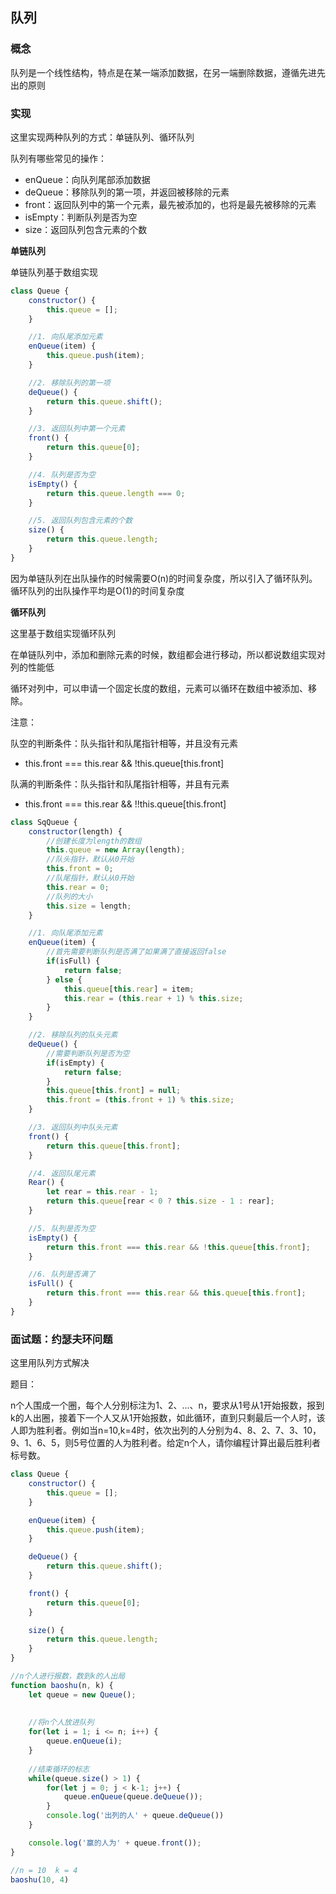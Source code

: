## 队列

### 概念

队列是一个线性结构，特点是在某一端添加数据，在另一端删除数据，遵循先进先出的原则

### 实现

这里实现两种队列的方式：单链队列、循环队列

队列有哪些常见的操作：

- enQueue：向队列尾部添加数据
- deQueue：移除队列的第一项，并返回被移除的元素
- front：返回队列中的第一个元素，最先被添加的，也将是最先被移除的元素
- isEmpty：判断队列是否为空
- size：返回队列包含元素的个数

**单链队列**

单链队列基于数组实现

```js
class Queue {
    constructor() {
        this.queue = [];
    }

    //1. 向队尾添加元素
    enQueue(item) {
        this.queue.push(item);
    }

    //2. 移除队列的第一项
    deQueue() {
        return this.queue.shift();
    }

    //3. 返回队列中第一个元素
    front() {
        return this.queue[0];
    }

    //4. 队列是否为空
    isEmpty() {
        return this.queue.length === 0;
    }

    //5. 返回队列包含元素的个数
    size() {
        return this.queue.length;
    }
}
```

因为单链队列在出队操作的时候需要O(n)的时间复杂度，所以引入了循环队列。循环队列的出队操作平均是O(1)的时间复杂度

**循环队列**

这里基于数组实现循环队列

在单链队列中，添加和删除元素的时候，数组都会进行移动，所以都说数组实现对列的性能低

循环对列中，可以申请一个固定长度的数组，元素可以循环在数组中被添加、移除。

注意：

队空的判断条件：队头指针和队尾指针相等，并且没有元素

- this.front === this.rear && !this.queue[this.front]

队满的判断条件：队头指针和队尾指针相等，并且有元素

- this.front === this.rear && !!this.queue[this.front]

```js
class SqQueue {
    constructor(length) {
        //创建长度为length的数组
        this.queue = new Array(length);
        //队头指针，默认从0开始
        this.front = 0;
        //队尾指针，默认从0开始
        this.rear = 0;
        //队列的大小
        this.size = length;
    }

    //1. 向队尾添加元素
    enQueue(item) {
        //首先需要判断队列是否满了如果满了直接返回false
        if(isFull) {
            return false;
        } else {
            this.queue[this.rear] = item;
            this.rear = (this.rear + 1) % this.size;
        }
    }

    //2. 移除队列的队头元素
    deQueue() {
        //需要判断队列是否为空
        if(isEmpty) {
            return false;
        }
        this.queue[this.front] = null;
        this.front = (this.front + 1) % this.size;
    }

    //3. 返回队列中队头元素
    front() {
        return this.queue[this.front];
    }

    //4. 返回队尾元素
    Rear() {
        let rear = this.rear - 1;
        return this.queue[rear < 0 ? this.size - 1 : rear];
    }

    //5. 队列是否为空
    isEmpty() {
        return this.front === this.rear && !this.queue[this.front];
    }

    //6. 队列是否满了
    isFull() {
        return this.front === this.rear && this.queue[this.front];
    }
}
```

### 面试题：约瑟夫环问题

这里用队列方式解决

题目：

n个人围成一个圈，每个人分别标注为1、2、...、n，要求从1号从1开始报数，报到k的人出圈，接着下一个人又从1开始报数，如此循环，直到只剩最后一个人时，该人即为胜利者。例如当n=10,k=4时，依次出列的人分别为4、8、2、7、3、10，9、1、6、5，则5号位置的人为胜利者。给定n个人，请你编程计算出最后胜利者标号数。

```js
class Queue {
    constructor() {
        this.queue = [];
    }

    enQueue(item) {
        this.queue.push(item);
    }

    deQueue() {
        return this.queue.shift();
    }

    front() {
        return this.queue[0];
    }

    size() {
        return this.queue.length;
    }
}

//n个人进行报数，数到k的人出局
function baoshu(n, k) {
    let queue = new Queue();
    
    
    //将n个人放进队列
    for(let i = 1; i <= n; i++) {
        queue.enQueue(i);
    }
    
    //结束循环的标志
    while(queue.size() > 1) {
        for(let j = 0; j < k-1; j++) {
            queue.enQueue(queue.deQueue());
        }
        console.log('出列的人' + queue.deQueue())
    }

    console.log('赢的人为' + queue.front());
}

//n = 10  k = 4
baoshu(10, 4)
```




